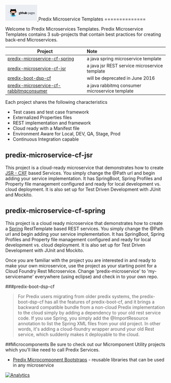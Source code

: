 <a href="http://predixdev.github.io/predix-microservice-templates" target="_blank">
	<img height="50px" width="100px" src="images/pages.jpg" alt="view github pages">
</a>
Predix Microservice Templates
==============

Welcome to Predix Microservices Templates.  Predix Microservice Templates contains 3 sub-projects that contain best practices for creating back-end Microservices. 

| Project |  Note | 
| ------------- | :----- |
| [predix-microservice-cf-spring](https://github.com/PredixDev/predix-microservice-cf-spring) | a java spring microservice template |
| [predix-microservice-cf-jsr](https://github.com/PredixDev/predix-microservice-cf-jsr) | a java jsr REST service microservice template |
| [predix-boot-dsp-cf](https://github.com/PredixDev/predix-microservice-templates) | will be deprecated in June 2016 |
| [predix-microservice-cf-rabbitmqconsumer](https://github.com/predixdev/rabbitmq-consumer-template) | a java rabbitmq consumer microservice template |

Each project shares the following characteristics
* Test cases and test case framework 
* Externalized Properties files
* REST implementation and framework
* Cloud ready with a Manifest file
* Environment Aware for Local, DEV, QA, Stage, Prod
* Continuous Integration capable

## predix-microservice-cf-jsr

This project is a cloud-ready microservice that demonstrates how to create [JSR - CXF](https://cxf.apache.org/) based Services.  You simply change the @Path url and begin adding your service implementation.  It has SpringBoot, Spring Profiles and Property file management configured and ready for local development vs. cloud deployment.  It is also set up for Test Driven Development with JUnit and Mockito.

## predix-microservice-cf-spring

This project is a cloud ready microservice that demonstrates how to create a [Spring](https://spring.io/) RestTemplate based REST services.  You simply change the @Path url and begin adding your service implementation.  It has SpringBoot, Spring Profiles and Property file management configured and ready for local development vs. cloud deployment.  It is also set up for Test Driven Development with JUnit and Mockito.

Once you are familiar with the project you are interested in and ready to make your own microservice, use the project as your starting point for a Cloud Foundry Rest Microservice. Change 'predix-microservice' to 'my-servicename' everywhere (using eclipse) and check in to your own repo.

###predix-boot-dsp-cf
>For Predix users migrating from older predix systems, the predix-boot-dsp-cf has all the features of predix-boot-cf, and it brings a backward compatible bundle from a non-cloud Predix implementation to the cloud simply by adding a dependency to your old rest service code.  If you use Spring, you simply add the @ImportResource annotation to list the Spring XML files from your old project.  In other words, it's adding a cloud-foundry wrapper around your old Rest service, which suddenly makes it deployable to the cloud. 

##Microcomponents
Be sure to check out our Micromponent Utility projects which you'll like need to call Predix Services.

* [Predix Microcomponent Bootstraps](https://github.com/PredixDev/predix-rmd-ref-app/blob/master/docs/microcomponents.md) - reusable libraries that can be used in any microservice

[![Analytics](https://ga-beacon.appspot.com/UA-82773213-1/predix-microservice-templates/readme?pixel)](https://github.com/PredixDev)
